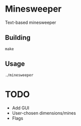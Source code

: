 # Minesweeper
Text-based minesweeper
## Building
```
make
```
## Usage
```
./minesweeper
```

# TODO
* Add GUI
* User-chosen dimensions/mines
* Flags
